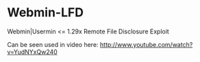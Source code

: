 Webmin-LFD
==========

Webmin|Usermin &lt;= 1.29x Remote File Disclosure Exploit

Can be seen used in video here: http://www.youtube.com/watch?v=YudNYxQw240
